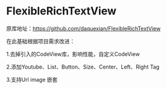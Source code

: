 # FlexibleRichTextView
原库地址：https://github.com/daquexian/FlexibleRichTextView

在此基础根据项目需求改进：

1.去掉引入的CodeView库，影响性能，自定义CodeView

2.添加Youtube、List、Button、Size、Center、Left、Right Tag

3.支持Url image 嵌套
